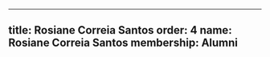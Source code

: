 ---
  title: Rosiane Correia Santos
  order: 4
  name: Rosiane Correia Santos
  membership: Alumni
  ---
  